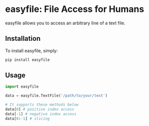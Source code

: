 # easyfile: File Access for Humans

easyfile allows you to access an arbitrary line of a text file.

## Installation

To install easyfile, simply:

```bash
pip install easyfile
```

## Usage

```py
import easyfile

data = easyfile.TextFile('/path/to/your/text')

# It supports these methods below
data[0] # positive index access
data[-1] # negative index access
data[0:-1] # slicing
```
